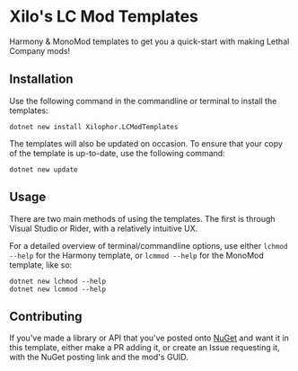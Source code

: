 # Xilo's LC Mod Templates

Harmony & MonoMod templates to get you a quick-start with making Lethal Company mods!

## Installation

Use the following command in the commandline or terminal to install the templates:

```shell
dotnet new install Xilophor.LCModTemplates
```

The templates will also be updated on occasion. To ensure that your copy of the template is up-to-date, use the following command:

```shell
dotnet new update
```

## Usage

There are two main methods of using the templates. The first is through Visual Studio or Rider, with a relatively intuitive UX.

For a detailed overview of terminal/commandline options, use either `lchmod --help` for the Harmony template, or `lcmmod --help` for the MonoMod template, like so:

```shell
dotnet new lchmod --help
dotnet new lcmmod --help
```

## Contributing

If you've made a library or API that you've posted onto [NuGet](https://nuget.org/) and want it in this template,
either make a PR adding it, or create an Issue requesting it, with the NuGet posting link and the mod's GUID.
